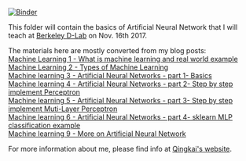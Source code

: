 [![Binder](https://beta.mybinder.org/badge.svg)](https://beta.mybinder.org/v2/gh/qingkaikong/20171116_ANN_basics_DLab/master)


This folder will contain the basics of Artificial Neural Network that I will teach at [Berkeley D-Lab](http://dlab.berkeley.edu/) on Nov. 16th 2017.   

The materials here are mostly converted from my blog posts:  
[Machine Learning 1 - What is machine learning and real world example](http://qingkaikong.blogspot.com/2016/10/machine-learning-1-what-is-machine.html)  
[Machine Learning 2 - Types of Machine Learning](http://qingkaikong.blogspot.com/2016/10/machine-learning-2-types-of-machine.html)  
[Machine learning 3 - Artificial Neural Networks - part 1- Basics](http://qingkaikong.blogspot.com/2016/11/machine-learning-3-artificial-neural.html)  
[Machine learning 4 - Artificial Neural Networks - part 2- Step by step implement Perceptron](http://qingkaikong.blogspot.com/2016/11/machine-learning-3-artificial-neural_12.html)   
[Machine learning 5 - Artificial Neural Networks - part 3- Step by step implement Muti-Layer Perceptron](http://qingkaikong.blogspot.com/2016/11/machine-learning-5-artificial-neural.html)  
[Machine learning 6 - Artificial Neural Networks - part 4- sklearn MLP classification example](http://qingkaikong.blogspot.com/2016/11/machine-learning-6-artificial-neural.html)   
[Machine learning 9 - More on Artificial Neural Network](http://qingkaikong.blogspot.com/2017/02/machine-learning-9-more-on-artificial.html)


For more information about me, please find info at [Qingkai's website](http://seismo.berkeley.edu/qingkaikong/).